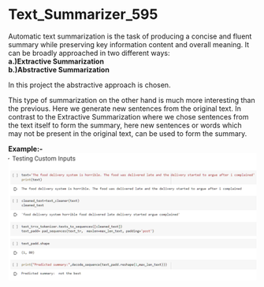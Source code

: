 # Text_Summarizer_595
Automatic text summarization is the task of producing a concise and fluent summary while
preserving key information content and overall meaning.
It can be broadly approached in two different ways:</br>
**a.)Extractive Summarization</br>**
**b.)Abstractive Summarization</br>**

In this project the abstractive approach is chosen.</br>

This type of summarization on the other hand is much more interesting than the previous. Here
we generate new sentences from the original text. In contrast to the Extractive Summarization
where we chose sentences from the text itself to form the summary, here new sentences or
words which may not be present in the original text, can be used to form the summary. 

**Example:-**</br>
<img src="https://github.com/EEESocbitmesra/Text_Summarizer_595/blob/master/qwsed.png">
